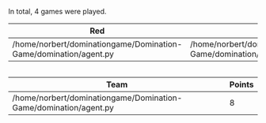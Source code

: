In total, 4 games were played.

| Red                                                              | Blue                                                             | R | B |
|------------------------------------------------------------------|------------------------------------------------------------------|---|---|
| /home/norbert/dominationgame/Domination-Game/domination/agent.py | /home/norbert/dominationgame/Domination-Game/domination/agent.py | 4 | 4 |

|  |
|--|

| Team                                                             | Points |
|------------------------------------------------------------------|--------|
| /home/norbert/dominationgame/Domination-Game/domination/agent.py | 8      |
